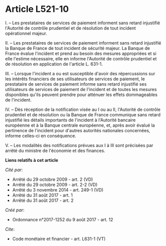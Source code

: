 # Article L521-10

I. – Les prestataires de services de paiement informent sans retard injustifié l'Autorité de contrôle prudentiel et de
résolution de tout incident opérationnel majeur. 

II. – Les prestataires de services de paiement informent sans retard injustifié la Banque de France de tout incident de
sécurité majeur. La Banque de France évalue l'incident et prend au besoin des mesures appropriées et si elle l'estime
nécessaire, elle en informe l'Autorité de contrôle prudentiel et de résolution en application de l'article L. 631-1. 

III. – Lorsque l'incident a ou est susceptible d'avoir des répercussions sur les intérêts financiers de ses utilisateurs de
services de paiement, le prestataire de services de paiement informe sans retard injustifié ses utilisateurs de services de
paiement de l'incident et de toutes les mesures disponibles qu'ils peuvent prendre pour atténuer les effets dommageables de
l'incident. 

IV. – Dès réception de la notification visée au I ou au II, l'Autorité de contrôle prudentiel et de résolution ou la Banque
de France communique sans retard injustifié les détails importants de l'incident à l'Autorité bancaire européenne et à la
Banque centrale européenne, et, après avoir évalué la pertinence de l'incident pour d'autres autorités nationales concernées,
informe celles-ci en conséquence. 

V. – Les modalités des notifications prévues aux I à III sont précisées par arrêté du ministre de l'économie et des finances.

**Liens relatifs à cet article**

_Cité par_:

  - Arrêté du 29 octobre 2009 - art. 2 (VD)
  - Arrêté du 29 octobre 2009 - art. 2-2 (VD)
  - Arrêté du 3 novembre 2014 - art. 249-1 (VD)
  - Arrêté du 31 août 2017 - art. 1
  - Arrêté du 31 août 2017 - art. 2

_Créé par_:

  - Ordonnance n°2017-1252 du 9 août 2017 - art. 12

_Cite_:

  - Code monétaire et financier - art. L631-1 (VT)
